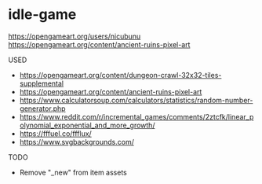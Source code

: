 # idle-game
 
https://opengameart.org/users/nicubunu
https://opengameart.org/content/ancient-ruins-pixel-art

USED
- https://opengameart.org/content/dungeon-crawl-32x32-tiles-supplemental
- https://opengameart.org/content/ancient-ruins-pixel-art
- https://www.calculatorsoup.com/calculators/statistics/random-number-generator.php
- https://www.reddit.com/r/incremental_games/comments/2ztcfk/linear_polynomial_exponential_and_more_growth/
- https://fffuel.co/ffflux/
- https://www.svgbackgrounds.com/

TODO
- Remove "_new" from item assets